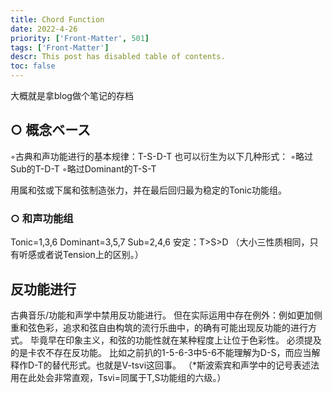 ```yaml
---
title: Chord Function
date: 2022-4-26
priority: ['Front-Matter', 501]
tags: ['Front-Matter']
descr: This post has disabled table of contents.
toc: false
---
```


大概就是拿blog做个笔记的存档

## ○ 概念ベース
◦古典和声功能进行的基本规律：T-S-D-T
也可以衍生为以下几种形式：
◦略过Sub的T-D-T
◦略过Dominant的T-S-T

用属和弦或下属和弦制造张力，并在最后回归最为稳定的Tonic功能组。

### ○ 和声功能组
Tonic=1,3,6
Dominant=3,5,7
Sub=2,4,6
安定：T>S>D
（大小三性质相同，只有听感或者说Tension上的区别。）

## 反功能进行
古典音乐/功能和声学中禁用反功能进行。
但在实际运用中存在例外：例如更加侧重和弦色彩，追求和弦自由构筑的流行乐曲中，的确有可能出现反功能的进行方式。
毕竟早在印象主义，和弦的功能性就在某种程度上让位于色彩性。
必须提及的是卡农不存在反功能。
比如之前扒的1-5-6-3中5-6不能理解为D-S，而应当解释作D-T的替代形式。也就是V-tsvi这回事。
（*斯波索宾和声学中的记号表述法用在此处会非常直观，Tsvi=同属于T,S功能组的六级。）
